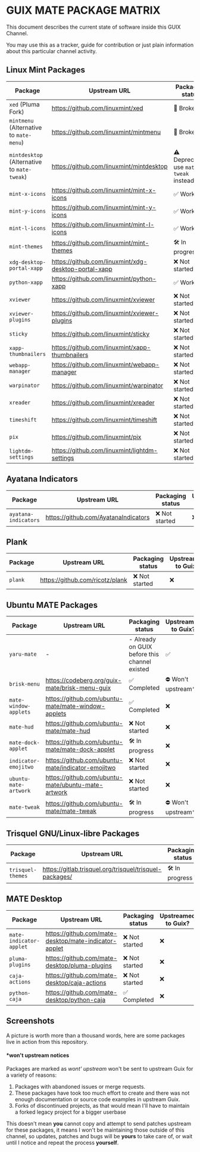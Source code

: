 # GUIX MATE PACKAGE MATRIX

This document describes the current state of software inside this GUIX Channel.

You may use this as a tracker, guide for contribution or just plain information
about this particular channel activity.

## Linux Mint Packages

| Package                                     | Upstream URL                                         | Packaging status                        | Upstreamed to Guix?            |
| ------------------------------------------- | ---------------------------------------------------- | --------------------------------------- | ------------------------------ |
| `xed` (Pluma Fork)                          | https://github.com/linuxmint/xed                     | 🧨 Broken                               | ❌                             |
| `mintmenu` (Alternative to `mate-menu`)     | https://github.com/linuxmint/mintmenu                | 🧨 Broken                               | ❌                             |
| `mintdesktop` (Alternative to `mate-tweak`) | https://github.com/linuxmint/mintdesktop             | ⚠️ Deprecated, use `mate-tweak` instead | ❌                             |
| `mint-x-icons`                              | https://github.com/linuxmint/mint-x-icons            | ✅ Working                              | ➡️ In progess                  |
| `mint-y-icons`                              | https://github.com/linuxmint/mint-y-icons            | ✅ Working                              | ➡️ In progess                  |
| `mint-l-icons`                              | https://github.com/linuxmint/mint-l-icons            | ✅ Working                              | ➡️ In progess                  |
| `mint-themes`                               | https://github.com/linuxmint/mint-themes             | 🛠️ In progress                          | ❌                             |
| `xdg-desktop-portal-xapp`                   | https://github.com/linuxmint/xdg-desktop-portal-xapp | ❌ Not started                          | ❌                             |
| `python-xapp`                               | https://github.com/linuxmint/python-xapp             | ✅ Working                              | ✅ `gnu/packages/cinnamon.scm` |
| `xviewer`                                   | https://github.com/linuxmint/xviewer                 | ❌ Not started                          | ❌                             |
| `xviewer-plugins`                           | https://github.com/linuxmint/xviewer-plugins         | ❌ Not started                          | ❌                             |
| `sticky`                                    | https://github.com/linuxmint/sticky                  | ❌ Not started                          | ❌                             |
| `xapp-thumbnailers`                         | https://github.com/linuxmint/xapp-thumbnailers       | ❌ Not started                          | ❌                             |
| `webapp-manager`                            | https://github.com/linuxmint/webapp-manager          | ❌ Not started                          | ❌                             |
| `warpinator`                                | https://github.com/linuxmint/warpinator              | ❌ Not started                          | ❌                             |
| `xreader`                                   | https://github.com/linuxmint/xreader                 | ❌ Not started                          | ❌                             |
| `timeshift`                                 | https://github.com/linuxmint/timeshift               | ❌ Not started                          | ❌                             |
| `pix`                                       | https://github.com/linuxmint/pix                     | ❌ Not started                          | ❌                             |
| `lightdm-settings`                          | https://github.com/linuxmint/lightdm-settings        | ❌ Not started                          | ❌                             |

## Ayatana Indicators

| Package              | Upstream URL                         | Packaging status | Upstreamed to Guix? |
| -------------------- | ------------------------------------ | ---------------- | ------------------- |
| `ayatana-indicators` | https://github.com/AyatanaIndicators | ❌ Not started   | ❌                  |

## Plank

| Package | Upstream URL                    | Packaging status | Upstreamed to Guix? |
| ------- | ------------------------------- | ---------------- | ------------------- |
| `plank` | https://github.com/ricotz/plank | ❌ Not started   | ❌                  |

## Ubuntu MATE Packages

| Package               | Upstream URL                                       | Packaging status                              | Upstreamed to Guix? |
| --------------------- | -------------------------------------------------- | --------------------------------------------- | ------------------- |
| `yaru-mate`           | -                                                  | - Already on GUIX before this channel existed | ✅                  |
| `brisk-menu`          | https://codeberg.org/guix-mate/brisk-menu-guix     | ✅ Completed                                  | ⛔️ Won't upstream*  |
| `mate-window-applets` | https://github.com/ubuntu-mate/mate-window-applets | ✅ Completed                                  | ❌                  |
| `mate-hud`            | https://github.com/ubuntu-mate/mate-hud            | ❌ Not started                                | ❌                  |
| `mate-dock-applet`    | https://github.com/ubuntu-mate/mate-dock-applet    | 🛠️ In progress                                | ❌                  |
| `indicator-emojitwo`  | https://github.com/ubuntu-mate/indicator-emojitwo  | ❌ Not started                                | ❌                  |
| `ubuntu-mate-artwork` | https://github.com/ubuntu-mate/ubuntu-mate-artwork | ❌ Not started                                | ❌                  |
| `mate-tweak`          | https://github.com/ubuntu-mate/mate-tweak          | 🛠️ In progress                                | ⛔️ Won't upstream*  |

## Trisquel GNU/Linux-libre Packages

| Package           | Upstream URL                                            | Packaging status | Upstreamed to Guix? |
| ----------------- | ------------------------------------------------------- | ---------------- | ------------------- |
| `trisquel-themes` | https://gitlab.trisquel.org/trisquel/trisquel-packages/ | 🛠️ In progress   | ❌                  |

## MATE Desktop

| Package                 | Upstream URL                                          | Packaging status | Upstreamed to Guix? |
| ----------------------- | ----------------------------------------------------- | ---------------- | ------------------- |
| `mate-indicator-applet` | https://github.com/mate-desktop/mate-indicator-applet | ❌ Not started   | ❌                  |
| `pluma-plugins`         | https://github.com/mate-desktop/pluma-plugins         | ❌ Not started   | ❌                  |
| `caja-actions`          | https://github.com/mate-desktop/caja-actions          | ❌ Not started   | ❌                  |
| `python-caja`           | https://github.com/mate-desktop/python-caja           | ✅ Completed     | ❌                  |

## Screenshots

A picture is worth more than a thousand words, here are some packages live in
action from this repository.

#### *won't upstream notices

Packages are marked as _wont' upstream_ won't be sent to upstream Guix for a
variety of reasons:

1. Packages with abandoned issues or merge requests.
2. These packages have took too much effort to create and there was not enough
   documentation or source code examples in upstream Guix.
3. Forks of discontinued projects, as that would mean I'll have to maintain a
   forked legacy project for a bigger userbase

This doesn't mean **you** cannot copy and attempt to send patches upstream for
these packages, it means I won't be maintaining those outside of this channel,
so updates, patches and bugs will be **yours** to take care of, or wait until I
notice and repeat the process **yourself**.
